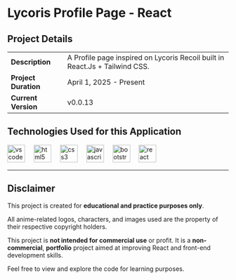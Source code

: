 # Lycoris Profile Page - React

## Project Details

|                     |                     |
| ------------------- | --------------------|
| **Description**     | A Profile page inspired on Lycoris Recoil built in React.Js + Tailwind CSS. |
| **Project Duration**    | April 1, 2025 - Present |
| **Current Version** | v0.0.13 | 


## Technologies Used for this Application

<div align="left">
  <img src="https://cdn.jsdelivr.net/gh/devicons/devicon/icons/vscode/vscode-original.svg" height="40" alt="vscode logo"  />
  <img width="12" />
  <img src="https://cdn.jsdelivr.net/gh/devicons/devicon/icons/html5/html5-original.svg" height="40" alt="html5 logo"  />
  <img width="12" />
  <img src="https://cdn.jsdelivr.net/gh/devicons/devicon/icons/css3/css3-original.svg" height="40" alt="css3 logo"  />
  <img width="12" />
  <img src="https://cdn.jsdelivr.net/gh/devicons/devicon/icons/javascript/javascript-original.svg" height="40" alt="javascript logo"  />
  <img width="12" />
  <img src="https://cdn.jsdelivr.net/gh/devicons/devicon@latest/icons/tailwindcss/tailwindcss-original-wordmark.svg" height="40" alt="bootstrap" />
  <img width="12" />
  <img src="https://cdn.jsdelivr.net/gh/devicons/devicon@latest/icons/react/react-original.svg" height="40" alt="react" />
</div>

---

## Disclaimer

This project is created for **educational and practice purposes only**. 

All anime-related logos, characters, and images used are the property of their respective copyright holders. 

This project is **not intended for commercial use** or profit. It is a **non-commercial**, **portfolio** project aimed at improving React and front-end development skills.

Feel free to view and explore the code for learning purposes.